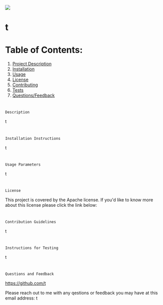  
  
  ![](https://img.shields.io/badge/Apache-license-green)
  # t

  # Table of Contents:

  1. [Project Description](#project-desc)
  2. [Installation](#install)
  3. [Usage](#usage)
  4. [License](#license)
  5. [Contributing](#contribute)
  6. [Tests](#test)
  7. [Questions/Feedback](#questions)

  # <a id="project-desc">
    Description
  </a>

  t

  # <a id="install">
    Installation Instructions
  </a>

  t
  
  # <a id="usage">
    Usage Parameters
  </a>

  t
  
  # <a id="license">
    License
  </a>

  This project is covered by the Apache license. If you'd like to know more about this license please click the link below: 

    
  
  # <a id="contribute">
    Contribution Guidelines
  </a>

  t
  
 # <a id="test">
    Instructions for Testing
  </a>
  t

 # <a id="questions">
    Questions and Feedback
  </a>

  https://github.com/t

  Please reach out to me with any qestions or feedback you may have at this email address: t
 